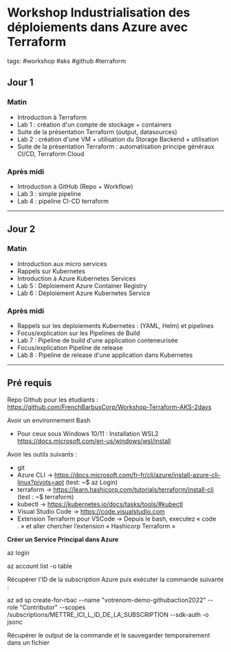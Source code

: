 # Workshop Industrialisation des déploiements dans Azure avec Terraform 

tags: #workshop #aks #github #terraform

## Jour 1 

### Matin
- Introduction à Terraform
- Lab 1 : création d'un compte de stockage + containers
- Suite de la présentation Terraform (output, datasources)
- Lab 2 :  création d'une VM   + utilisation du Storage Backend + utilisation 
- Suite de la présentation Terraform : automatisation principe généraux CI/CD, Terraform Cloud

### Après midi
- Introduction à GitHub (Repo + Workflow)
- Lab 3 : simple pipeline
- Lab 4 : pipeline CI-CD terraform

---

## Jour 2
### Matin
- Introduction aux micro services
- Rappels sur Kubernetes
- Introduction à Azure Kubernetes Services
- Lab 5 : Déploiement Azure Container Registry
- Lab 6 : Déploiement Azure Kubernetes Service

### Après midi
- Rappels sur les deploiements Kubernetes : (YAML, Helm) et pipelines
- Focus/explication sur les Pipelines de Build 
- Lab 7 : Pipeline de build d'une application conteneurisée
- Focus/explication Pipeline de release
- Lab 8 : Pipeline de release d'une application dans Kubernetes

---
## Pré requis

Repo Github pour les étudiants : https://github.com/FrenchBarbusCorp/Workshop-Terraform-AKS-2days

Avoir un environnement Bash 
- Pour ceux sous Windows 10/11 : Installation WSL2 https://docs.microsoft.com/en-us/windows/wsl/install

Avoir les outils suivants : 
- git
- Azure CLI -> https://docs.microsoft.com/fr-fr/cli/azure/install-azure-cli-linux?pivots=apt (test: ~$  az Login)
- terraform -> https://learn.hashicorp.com/tutorials/terraform/install-cli (test : ~$ terraform)
- kubectl -> https://kubernetes.io/docs/tasks/tools/#kubectl
- Visual Studio Code -> https://code.visualstudio.com
- Extension Terraform pour VSCode -> Depuis le bash, executez « code . » et aller chercher l’extension « Hashicorp Terraform »


**Créer un Service Principal dans Azure**

az login

az account list -o table

Récupérer l'ID de la subscription Azure puis exécuter la commande suivante :

az ad sp create-for-rbac --name "votrenom-demo-githubaction2022" --role "Contributor" --scopes /subscriptions/METTRE_ICI_L_ID_DE_LA_SUBSCRIPTION --sdk-auth -o jsonc

Récupérer le output de la commande et le sauvegarder temporairement dans un fichier 
   

